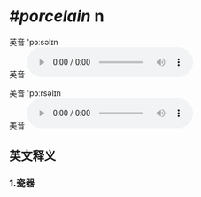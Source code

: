 # ***\#porcelain*** n
英音 'pɔːsəlɪn  
英音
<audio src="./media/porcelain1_AAC.aac" controls="controls"></audio>

美音 'pɔːrsəlɪn  
美音
<audio src="./media/porcelain2_AAC.aac" controls="controls"></audio>



  

英文释义
---
### 1.**瓷器**  


